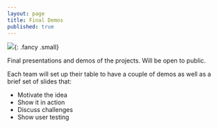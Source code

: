 ```yaml
---
layout: page
title: Final Demos
published: true
---
```




![](http://i.giphy.com/p9O75RBS946He.gif){: .fancy .small}


Final presentations and demos of the projects. Will be open to public.

Each team will set up their table to have a couple of demos as well as a brief set of slides that:

* Motivate the idea
* Show it in action
* Discuss challenges
* Show user testing
